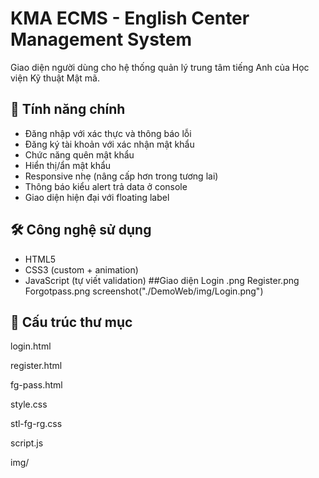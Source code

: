 # KMA ECMS - English Center Management System

Giao diện người dùng cho hệ thống quản lý trung tâm tiếng Anh của Học viện Kỹ thuật Mật mã.

## 🚀 Tính năng chính
- Đăng nhập với xác thực và thông báo lỗi
- Đăng ký tài khoản với xác nhận mật khẩu
- Chức năng quên mật khẩu
- Hiển thị/ẩn mật khẩu
- Responsive nhẹ (nâng cấp hơn trong tương lai)
- Thông báo kiểu alert trả data ở console
- Giao diện hiện đại với floating label

## 🛠️ Công nghệ sử dụng
- HTML5
- CSS3 (custom + animation)
- JavaScript (tự viết validation)
##Giao diện
Login .png
Register.png
Forgotpass.png
screenshot("./DemoWeb/img/Login.png")
## 📁 Cấu trúc thư mục
login.html

register.html

fg-pass.html

style.css

stl-fg-rg.css

script.js

img/
